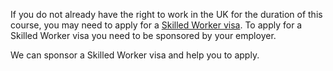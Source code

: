 If you do not already have the right to work in the UK for the duration of this course, you may need to apply for a [Skilled Worker visa](https://www.gov.uk/skilled-worker-visa). To apply for a Skilled Worker visa you need to be sponsored by your employer.

We can sponsor a Skilled Worker visa and help you to apply.
